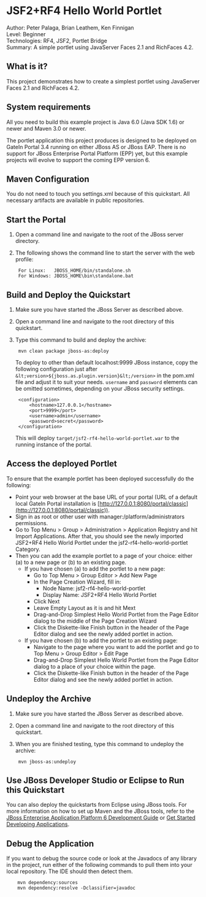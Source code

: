 <!-- Do not edit this derived file! Rather edit the master file gatein-portal-quickstarts-parent/src/main/readme/jsf2-rf4-hello-world-portlet/README.md.ftl -->

JSF2+RF4 Hello World Portlet
============================
Author: Peter Palaga, Brian Leathem, Ken Finnigan  
Level: Beginner  
Technologies: RF4, JSF2, Portlet Bridge  
Summary: A simple portlet using JavaServer Faces 2.1 and RichFaces 4.2.


What is it?
-----------

This project demonstrates how to create a simplest portlet using JavaServer Faces 2.1 and RichFaces 4.2.

<!-- The following content is included from gatein-portal-quickstarts-parent/src/main/readme/include/portlet-general.md.ftl -->

System requirements
-------------------

All you need to build this example project is Java 6.0 (Java SDK 1.6) or newer and Maven 3.0 or newer.

The portlet application this project produces is designed to be deployed on GateIn Portal 3.4 running on either
JBoss AS or JBoss EAP. There is no support for JBoss Enterprise Portal Platform (EPP) yet, but this example projects will evolve
to support the coming EPP version 6.


Maven Configuration
-------------------

You do not need to touch you settings.xml because of this quickstart. All necessary artifacts are available in public
repositories.


Start the Portal
----------------

1. Open a command line and navigate to the root of the JBoss server directory.
2. The following shows the command line to start the server with the web profile:

        For Linux:   JBOSS_HOME/bin/standalone.sh
        For Windows: JBOSS_HOME\bin\standalone.bat


Build and Deploy the Quickstart
-------------------------------

1. Make sure you have started the JBoss Server as described above.
2. Open a command line and navigate to the root directory of this quickstart.
3. Type this command to build and deploy the archive:

        mvn clean package jboss-as:deploy

   To deploy to other than default localhost:9999 JBoss instance, copy the following configuration 
   just after `&lt;version>${jboss.as.plugin.version}&lt;/version>` in the pom.xml file and adjust it to suit your needs.
   `username` and `password` elements can be omitted sometimes, depending on your JBoss security settings.
                 
        <configuration>
            <hostname>127.0.0.1</hostname>
            <port>9999</port>
            <username>admin</username>
            <password>secret</password>
        </configuration>

   This will deploy `target/jsf2-rf4-hello-world-portlet.war` to the running instance of the portal.


Access the deployed Portlet
---------------------------

To ensure that the example portlet has been deployed successfully do the following: 
* Point your web browser at the base URL of your portal (URL of a default local GateIn Portal installation is
[http://127.0.0.1:8080/portal/classic](http://127.0.0.1:8080/portal/classic)).
* Sign in as root or other user with manager:/platform/administrators permissions.
* Go to Top Menu > Group > Administration > Application Registry and hit Import Applications. After that, you should
see the newly imported JSF2+RF4 Hello World Portlet under the jsf2-rf4-hello-world-portlet Category.
* Then you can add the example portlet to a page of your choice: either (a) to a new page or (b) to an existing page.
  * If you have chosen (a) to add the portlet to a new page:
    * Go to Top Menu > Group Editor > Add New Page
    * In the Page Creation Wizard, fill in:
      * Node Name: jsf2-rf4-hello-world-portlet
      * Display Name: JSF2+RF4 Hello World Portlet
    * Click Next
    * Leave Empty Layout as it is and hit Mext
    * Drag-and-Drop Simplest Hello World Portlet from the Page Editor dialog to the middle of the Page Creation Wizard
    * Click the Diskette-like Finish button in the header of the Page Editor dialog and see the newly added portlet in action.
  * If you have chosen (b) to add the portlet to an existing page:
    * Navigate to the page where you want to add the portlet and go to Top Menu > Group Editor > Edit Page
    * Drag-and-Drop Simplest Hello World Portlet from the Page Editor dialog to a place of your choice within the page.
    * Click the Diskette-like Finish button in the header of the Page Editor dialog and see the newly added portlet in action.


Undeploy the Archive
--------------------

1. Make sure you have started the JBoss Server as described above.
2. Open a command line and navigate to the root directory of this quickstart.
3. When you are finished testing, type this command to undeploy the archive:

        mvn jboss-as:undeploy


Use JBoss Developer Studio or Eclipse to Run this Quickstart
------------------------------------------------------------
You can also deploy the quickstarts from Eclipse using JBoss tools. For more information on how to set up Maven and the JBoss 
tools, refer to the 
[JBoss Enterprise Application Platform 6 Development Guide](https://access.redhat.com/knowledge/docs/JBoss_Enterprise_Application_Platform/) 
or [Get Started Developing Applications](http://www.jboss.org/jdf/quickstarts/jboss-as-quickstart/guide/Introduction/ "Get Started Developing Applications").


Debug the Application
---------------------

If you want to debug the source code or look at the Javadocs of any library in the project, run either of the following 
commands to pull them into your local repository. The IDE should then detect them.

        mvn dependency:sources
        mvn dependency:resolve -Dclassifier=javadoc
